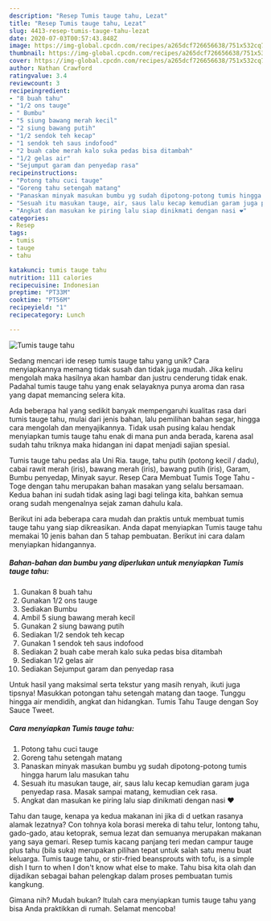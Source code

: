 ```yaml
---
description: "Resep Tumis tauge tahu, Lezat"
title: "Resep Tumis tauge tahu, Lezat"
slug: 4413-resep-tumis-tauge-tahu-lezat
date: 2020-07-03T00:57:43.848Z
image: https://img-global.cpcdn.com/recipes/a265dcf726656638/751x532cq70/tumis-tauge-tahu-foto-resep-utama.jpg
thumbnail: https://img-global.cpcdn.com/recipes/a265dcf726656638/751x532cq70/tumis-tauge-tahu-foto-resep-utama.jpg
cover: https://img-global.cpcdn.com/recipes/a265dcf726656638/751x532cq70/tumis-tauge-tahu-foto-resep-utama.jpg
author: Nathan Crawford
ratingvalue: 3.4
reviewcount: 3
recipeingredient:
- "8 buah tahu"
- "1/2 ons tauge"
- " Bumbu"
- "5 siung bawang merah kecil"
- "2 siung bawang putih"
- "1/2 sendok teh kecap"
- "1 sendok teh saus indofood"
- "2 buah cabe merah kalo suka pedas bisa ditambah"
- "1/2 gelas air"
- "Sejumput garam dan penyedap rasa"
recipeinstructions:
- "Potong tahu cuci tauge"
- "Goreng tahu setengah matang"
- "Panaskan minyak masukan bumbu yg sudah dipotong-potong tumis hingga harum lalu masukan tahu"
- "Sesuah itu masukan tauge, air, saus lalu kecap kemudian garam juga penyedap rasa. Masak sampai matang, kemudian cek rasa."
- "Angkat dan masukan ke piring lalu siap dinikmati dengan nasi ❤️"
categories:
- Resep
tags:
- tumis
- tauge
- tahu

katakunci: tumis tauge tahu 
nutrition: 111 calories
recipecuisine: Indonesian
preptime: "PT33M"
cooktime: "PT56M"
recipeyield: "1"
recipecategory: Lunch

---
```



![Tumis tauge tahu](https://img-global.cpcdn.com/recipes/a265dcf726656638/751x532cq70/tumis-tauge-tahu-foto-resep-utama.jpg)

Sedang mencari ide resep tumis tauge tahu yang unik? Cara menyiapkannya memang tidak susah dan tidak juga mudah. Jika keliru mengolah maka hasilnya akan hambar dan justru cenderung tidak enak. Padahal tumis tauge tahu yang enak selayaknya punya aroma dan rasa yang dapat memancing selera kita.

Ada beberapa hal yang sedikit banyak mempengaruhi kualitas rasa dari tumis tauge tahu, mulai dari jenis bahan, lalu pemilihan bahan segar, hingga cara mengolah dan menyajikannya. Tidak usah pusing kalau hendak menyiapkan tumis tauge tahu enak di mana pun anda berada, karena asal sudah tahu triknya maka hidangan ini dapat menjadi sajian spesial.

Tumis tauge tahu pedas ala Uni Ria. tauge, tahu putih (potong kecil / dadu), cabai rawit merah (iris), bawang merah (iris), bawang putih (iris), Garam, Bumbu penyedap, Minyak sayur. Resep Cara Membuat Tumis Toge Tahu - Toge dengan tahu merupakan bahan masakan yang selalu bersamaan. Kedua bahan ini sudah tidak asing lagi bagi telinga kita, bahkan semua orang sudah mengenalnya sejak zaman dahulu kala.


Berikut ini ada beberapa cara mudah dan praktis untuk membuat tumis tauge tahu yang siap dikreasikan. Anda dapat menyiapkan Tumis tauge tahu memakai 10 jenis bahan dan 5 tahap pembuatan. Berikut ini cara dalam menyiapkan hidangannya.

<!--inarticleads1-->

##### Bahan-bahan dan bumbu yang diperlukan untuk menyiapkan Tumis tauge tahu:

1. Gunakan 8 buah tahu
1. Gunakan 1/2 ons tauge
1. Sediakan  Bumbu
1. Ambil 5 siung bawang merah kecil
1. Gunakan 2 siung bawang putih
1. Sediakan 1/2 sendok teh kecap
1. Gunakan 1 sendok teh saus indofood
1. Sediakan 2 buah cabe merah kalo suka pedas bisa ditambah
1. Sediakan 1/2 gelas air
1. Sediakan Sejumput garam dan penyedap rasa


Untuk hasil yang maksimal serta tekstur yang masih renyah, ikuti juga tipsnya! Masukkan potongan tahu setengah matang dan taoge. Tunggu hingga air mendidih, angkat dan hidangkan. Tumis Tahu Tauge dengan Soy Sauce Tweet. 

<!--inarticleads2-->

##### Cara menyiapkan Tumis tauge tahu:

1. Potong tahu cuci tauge
1. Goreng tahu setengah matang
1. Panaskan minyak masukan bumbu yg sudah dipotong-potong tumis hingga harum lalu masukan tahu
1. Sesuah itu masukan tauge, air, saus lalu kecap kemudian garam juga penyedap rasa. Masak sampai matang, kemudian cek rasa.
1. Angkat dan masukan ke piring lalu siap dinikmati dengan nasi ❤️


Tahu dan tauge, kenapa ya kedua makanan ini jika di d uetkan rasanya alamak lezatnya? Con tohnya kola borasi mereka di tahu telur, lontong tahu, gado-gado, atau ketoprak, semua lezat dan semuanya merupakan makanan yang saya gemari. Resep tumis kacang panjang teri medan campur tauge plus tahu (bila suka) merupakan pilihan tepat untuk salah satu menu buat keluarga. Tumis tauge tahu, or stir-fried beansprouts with tofu, is a simple dish I turn to when I don&#39;t know what else to make. Tahu bisa kita olah dan dijadikan sebagai bahan pelengkap dalam proses pembuatan tumis kangkung. 

Gimana nih? Mudah bukan? Itulah cara menyiapkan tumis tauge tahu yang bisa Anda praktikkan di rumah. Selamat mencoba!

